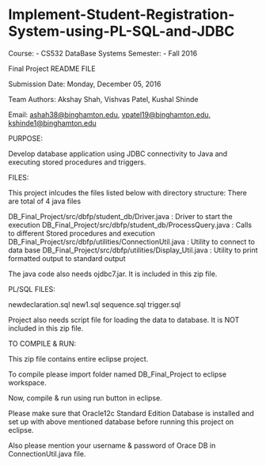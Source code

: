 # Implement-Student-Registration-System-using-PL-SQL-and-JDBC

Course: - CS532 DataBase Systems
Semester: - Fall 2016


Final Project README FILE


Submission Date: Monday, December 05, 2016


Team Authors: Akshay Shah, Vishvas Patel, Kushal Shinde


Email:          ashah38@binghamton.edu,
		vpatel19@binghamton.edu,
		kshinde1@binghamton.edu


PURPOSE: 

Develop database application using JDBC connectivity to Java and executing stored procedures and triggers.


FILES:

This project inlcudes the files listed below with directory structure:
There are total of 4 java files


DB_Final_Project/src/dbfp/student_db/Driver.java		: Driver to start the execution 
DB_Final_Project/src/dbfp/student_db/ProcessQuery.java		: Calls to different Stored procedures and execution 
DB_Final_Project/src/dbfp/utilities/ConnectionUtil.java		: Utility to connect to data base 
DB_Final_Project/src/dbfp/utilities/Display_Util.java		: Utility to print formatted output to standard output 


The java code also needs ojdbc7.jar. It is included in this zip file.


PL/SQL FILES:

newdeclaration.sql
new1.sql
sequence.sql
trigger.sql

Project also needs script file for loading the data to database. It is NOT included in this zip file.


TO COMPILE & RUN:

This zip file contains entire eclipse project. 

To compile please import folder named DB_Final_Project to eclipse workspace.

Now, compile & run using run button in eclipse.

Please make sure that Oracle12c Standard Edition Database is installed and set up with above mentioned database before running this project on eclipse.

Also please mention your username & password of Orace DB in ConnectionUtil.java file.
